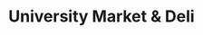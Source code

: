 ---
title: "University Market & Deli"
url: /baltimore/university-market-und-deli/
shop: Lebensmittel
---
